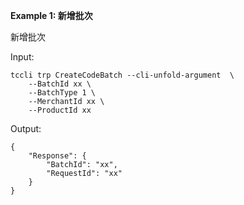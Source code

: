 **Example 1: 新增批次**

新增批次

Input: 

```
tccli trp CreateCodeBatch --cli-unfold-argument  \
    --BatchId xx \
    --BatchType 1 \
    --MerchantId xx \
    --ProductId xx
```

Output: 
```
{
    "Response": {
        "BatchId": "xx",
        "RequestId": "xx"
    }
}
```

